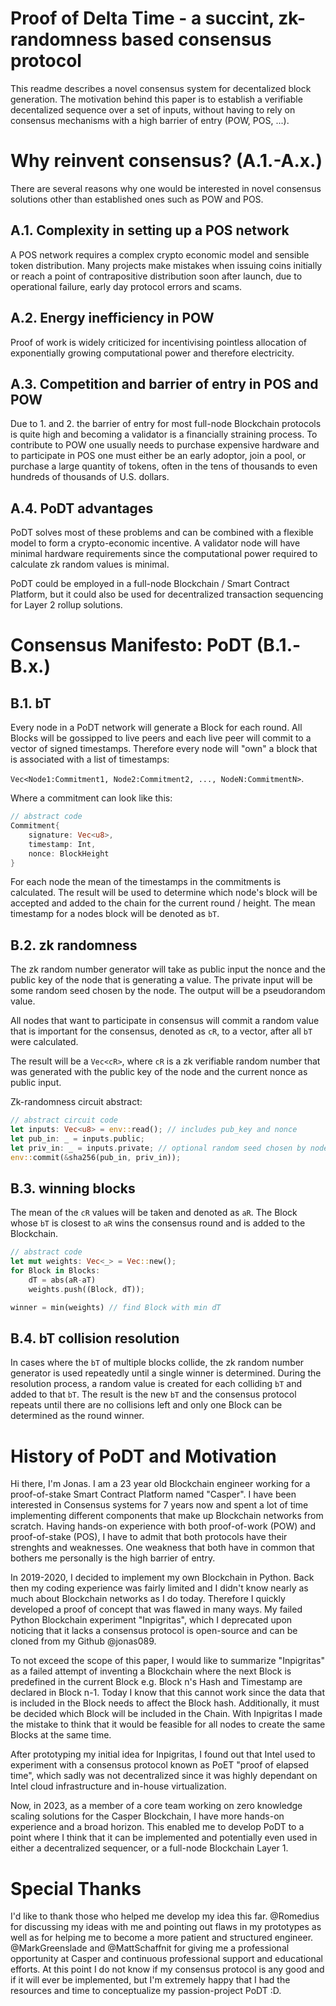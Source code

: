 # Proof of Delta Time - a succint, zk-randomness based consensus protocol

This readme describes a novel consensus system for decentalized block generation. The motivation behind this paper is to establish a verifiable decentalized sequence over a set of inputs, without having to rely on consensus mechanisms with a high barrier of entry (POW, POS, ...). 

# Why reinvent consensus? (A.1.-A.x.)

There are several reasons why one would be interested in novel consensus solutions other than established ones such as POW and POS. 

## A.1. Complexity in setting up a POS network

A POS network requires a complex crypto economic model and sensible token distribution. Many projects make mistakes when issuing coins initially or reach a point of contrapositive distribution soon after launch, due to operational failure, early day protocol errors and scams.

## A.2. Energy inefficiency in POW

Proof of work is widely criticized for incentivising pointless allocation of exponentially growing computational power and therefore electricity.

## A.3. Competition and barrier of entry in POS and POW

Due to 1. and 2. the barrier of entry for most full-node Blockchain protocols is quite high and becoming a validator is a financially straining process. To contribute to POW one usually needs to purchase expensive hardware and to participate in POS one must either be an early adoptor, join a pool, or purchase a large quantity of tokens, often in the tens of thousands to even hundreds of thousands of U.S. dollars.

## A.4. PoDT advantages

PoDT solves most of these problems and can be combined with a flexible model to form a crypto-economic incentive. A validator node will have minimal hardware requirements since the computational power required to calculate zk random values is minimal.

PoDT could be employed in a full-node Blockchain / Smart Contract Platform, but it could also be used for decentralized transaction sequencing for Layer 2 rollup solutions.

# Consensus Manifesto: PoDT (B.1.-B.x.)

## B.1. bT

Every node in a PoDT network will generate a Block for each round. All Blocks will be gossipped to live peers and each live peer will commit to a vector of signed timestamps. Therefore every node will "own" a block that is associated with a list of timestamps:

`Vec<Node1:Commitment1, Node2:Commitment2, ..., NodeN:CommitmentN>`.

Where a commitment can look like this:
```rust
// abstract code
Commitment{
    signature: Vec<u8>,
    timestamp: Int,
    nonce: BlockHeight
}
```

For each node the mean of the timestamps in the commitments is calculated. The result will be used to determine which node's block will be accepted and added to the chain for the current round / height. The mean timestamp for a nodes block will be denoted as `bT`.

## B.2. zk randomness
The zk random number generator will take as public input the nonce and the public key of the node that is generating a value. The private input will be some random seed chosen by the node. The output will be a pseudorandom value.

All nodes that want to participate in consensus will commit a random value that is important for the consensus, denoted as `cR`, to a vector, after all `bT` were calculated.

The result will be a `Vec<cR>`, where `cR` is a zk verifiable random number that was generated with the public key of the node and the current nonce as public input.

Zk-randomness circuit abstract:

```rust
// abstract circuit code
let inputs: Vec<u8> = env::read(); // includes pub_key and nonce
let pub_in: _ = inputs.public;
let priv_in: _ = inputs.private; // optional random seed chosen by node
env::commit(&sha256(pub_in, priv_in));

```

## B.3. winning blocks

The mean of the `cR` values will be taken and denoted as `aR`. The Block whose `bT` is closest to `aR` wins the consensus round and is added to the Blockchain.


```rust
// abstract code
let mut weights: Vec<_> = Vec::new();
for Block in Blocks:
    dT = abs(aR-aT)
    weights.push((Block, dT));

winner = min(weights) // find Block with min dT
```

## B.4. bT collision resolution

In cases where the `bT` of multiple blocks collide, the zk random number generator is used repeatedly until a single winner is determined.
During the resolution process, a random value is created for each colliding `bT` and added to that `bT`. The result is the new `bT` and the consensus protocol repeats until there are no collisions left and only one Block can be determined as the round winner.

# History of PoDT and Motivation

Hi there, I'm Jonas. I am a 23 year old Blockchain engineer working for a proof-of-stake Smart Contract Platform named "Casper". I have been interested in Consensus systems for 7 years now and spent a lot of time implementing different components that make up Blockchain networks from scratch. Having hands-on experience with both proof-of-work (POW) and proof-of-stake (POS), I have to admit that both protocols have their strenghts and weaknesses. One weakness that both have in common that bothers me personally is the high barrier of entry.

In 2019-2020, I decided to implement my own Blockchain in Python. Back then my coding experience was fairly limited and I didn't know nearly as much about Blockchain networks as I do today. Therefore I quickly developed a proof of concept that was flawed in many ways. My failed Python Blockchain experiment "Inpigritas", which I deprecated upon noticing that it lacks a consensus protocol is open-source and can be cloned from my Github @jonas089. 

To not exceed the scope of this paper, I would like to summarize "Inpigritas" as a failed attempt of inventing a Blockchain where the next Block is predefined in the current Block e.g. Block n's Hash and Timestamp are declared in Block n-1. Today I know that this cannot work since the data that is included in the Block needs to affect the Block hash. Additionally, it must be decided which Block will be included in the Chain. With Inpigritas I made the mistake to think that it would be feasible for all nodes to create the same Blocks at the same time.

After prototyping my initial idea for Inpigritas, I found out that Intel used to experiment with a consensus protocol known as PoET "proof of elapsed time", which sadly was not decentralized since it was highly dependant on Intel cloud infrastructure and in-house virtualization. 

Now, in 2023, as a member of a core team working on zero knowledge scaling solutions for the Casper Blockchain, I have more hands-on experience and a broad horizon. This enabled me to develop PoDT to a point where I think that it can be implemented and potentially even used in either a decentralized sequencer, or a full-node Blockchain Layer 1.

# Special Thanks

I'd like to thank those who helped me develop my idea this far. @Romedius for discussing my ideas with me and pointing out flaws in my prototypes as well as for helping me to become a more patient and structured engineer. @MarkGreenslade and @MattSchaffnit for giving me a professional opportunity at Casper and continuous professional support and educational efforts. At this point I do not know if my consensus protocol is any good and if it will ever be implemented, but I'm extremely happy that I had the resources and time to conceptualize my passion-project PoDT :D.
